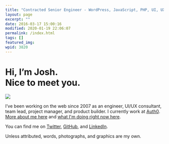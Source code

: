 ```yaml
---
title: "Contracted Senior Engineer - WordPress, JavaScript, PHP, UI, UX"
layout: page
excerpt: ""
date: 2016-03-17 15:00:16
modified: 2020-01-19 22:06:07
permalink: /index.html
tags: []
featured_img:
wpid: 3820
---
```


# Hi, I’m Josh.<br>Nice to meet you.

![](https://secure.gravatar.com/avatar/ae098a33ae2acd0fd647f48749f8630c?size=300)

I’ve been working on the web since 2007 as an engineer, UI/UX consultant, team lead, project manager, and product builder. I currently work at [Auth0](https://auth0.com/blog/authors/josh-cunningham/). [More about me here](/about) and [what I'm doing right now here](/now).

You can find me on [Twitter](https://twitter.com/joshcanhelp), [GitHub](https://github.com/joshcanhelp), and [LinkedIn](https://www.linkedin.com/in/joshcanhelp/).

Unless attributed, words, photographs, and graphics are my own.
